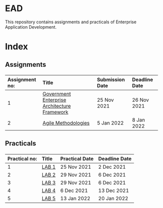 
# EAD
This repository contains assignments and practicals of Enterprise Application Development.
###
# Index
## Assignments
###
| Assignment no:      | Title                   | Submission Date                   | Deadline Date                   |
| :---            |  :---                               | :---                   | :---                   |
| 1                   | [Government Enterprise Architecture Framework](https://github.com/Rabitachhantyal/EAD/tree/main/Assignment/Assignment1)       | 25 Nov 2021                   | 26 Nov 2021                   |
| 2                 | [Agile Methodologies](https://github.com/Rabitachhantyal/EAD/tree/main/Assignment/Assignment2)       | 5 Jan 2022                   | 8 Jan 2022                   |



###
###
## Practicals
###
| Practical no:      | Title                   |    Practical Date                   |   Deadline Date            |
| :---            |  :---                               | :---                   | :---                   |
| 1                   | [LAB 1](https://github.com/Rabitachhantyal/EAD/tree/main/Practical/Lab1)       | 25 Nov 2021                   |           2 Dec 2021        |
2 | [LAB 2](https://github.com/Rabitachhantyal/EAD/tree/main/Practical/lab2)       | 29 Nov 2021                   |           6 Dec 2021        |
3 | [LAB 3](https://github.com/Rabitachhantyal/EAD/tree/main/Practical/Lab3/DesignPattern/SingletonPattern)       | 29 Nov 2021                   |           6 Dec 2021        |
4 | [LAB 4](https://github.com/Rabitachhantyal/EAD/tree/main/Practical/Lab4/FactoryPattern)       | 6 Dec 2021                   |     13 Dec 2021              |
5 | [LAB 5](https://github.com/Rabitachhantyal/EAD/tree/main/Practical/Lab5/StudentManagementSystem)       | 13 Jan 2022                   |     20 Jan 2022              |

